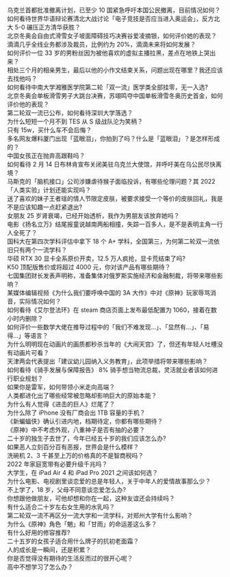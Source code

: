 乌克兰首都批准撤离计划，已至少 10 国紧急呼吁本国公民撤离，目前情况如何？  
如何看待世界华语辩论赛清北大战讨论「电子竞技是否应当进入奥运会」，反方北大 5-0 碾压正方清华获胜？  
北京冬奥会自由式滑雪女子坡面障碍技巧决赛谷爱凌摘银，如何评价她的表现？  
滴滴几乎全线业务都涉及裁员，比例约为 20%，滴滴未来将如何发展？  
如何评价一位 33 岁的男粉丝因为被他喜欢的虚拟主播拉黑，差点在地铁上哭出来？  
相处三个月的相亲男生，最后以他的小作文结束关系，问题出现在哪里？我还应该去找他吗？  
如何看待中南大学湘雅医学院第二轮「双一流」医学类全部挂零，无一入选?  
北京冬奥会单板滑雪男子大跳台决赛，苏翊鸣夺中国单板滑雪冬奥历史首金，如何评价他的表现？  
第二轮双一流已公布，如何看待深圳大学落选？  
为什么短短一个月不到 TES 从 S 级战队沦为笑柄？  
只有 15w，买什么车不会后悔？  
多名网友爆料厦门出现「蓝眼泪」，你拍到了吗？什么是「蓝眼泪」？是怎样形成的？  
中国女孩正在抛弃高跟鞋吗？  
如何看待 2 月 14 日布林肯宣布关闭美驻乌克兰大使馆，并呼吁美在乌公民尽快离境？  
马斯克的「脑机接口」公司涉嫌虐待猴子面临投诉，有哪些伦理问题？其 2022「人类实验」计划还能实现吗？  
送了喜欢的妹子王者瑶的情人节限定皮肤，被要求接受一个等价的皮肤回礼，我是不是应该知趣一点赶紧退出?  
女朋友 25 岁肾衰竭，已经开始透析，我作为男朋友该放弃她吗？  
电影《扬名立万》结尾报童说越南两船相撞，失踪一百多人，是不是表明主角一行人全死了？  
国科大在第四次学科评估中拿下 18 个 A+ 学科，全国第三，为何第二轮双一流依旧只有两个一流学科？  
华硕 RTX 30 显卡全系原价开卖，12.5 万人疯抢，显卡荒结束了吗?  
K50 顶配版售价或将超过 4000 元，你对该产品有哪些期待？  
七国集团财长发表声明称，准备集体对俄罗斯实施经济和金融制裁，将带来哪些影响？  
某媒体编辑视频《为什么我们要呼唤中国的 3A 大作》中对《原神》玩家辱骂消音，实际情况如何？  
如何看待《艾尔登法环》在 steam 商店页面上发布最低配置为 1060，接着在数小时内删除？  
如何评价一些数学大佬在推导过程中的「我们不难发现…」、「显然有…」、「易得…」等语言？  
为什么明明现在动画片的画质都秒杀当年的《大闹天宫》了，但还有年轻人吐槽没有动画片可看？  
天津两会代表提出「建议幼儿园纳入义务教育」，此项举措将带来哪些影响？  
如何看待《骑手发展与保障报告》 8% 骑手想当物流总裁，灵活就业者该如何进行职业规划？  
如果你是雷军，如何带领小米走向高端？  
人类都进化出了哪些经常被忽略却影响巨大的原始本能？  
为什么有人觉得《进击的巨人》烂尾了？  
为什么除了 iPhone 没有厂商会出 1TB 容量的手机？  
《新蝙蝠侠》确认引进内地，档期待定，你都有哪些期待？  
《原神》中不考虑外观，八重神子是否有抽的必要？  
二十岁的独生子去世了，今年已经五十岁的我们应该怎么办?  
如果恶人立刻百分百有恶报，世界会是什么模样？  
洗碗机 2、3 千甚至上万的价格真的不是智商税吗？  
2022 年家庭宽带有必要升级千兆吗？  
大学生，在 iPad Air 4 和 iPad Pro 2021 之间该如何选？  
为什么电影、电视剧里谈恋爱的总是年轻人，关于中年人的爱情故事那么少？  
不上学了，18 岁，父母不同意谈恋爱怎么办?  
你想跟他做朋友，可他却想和你在一起，这种友谊还会持续吗？  
有什么适合二十岁左右女生用的水乳吗？  
第二轮双一流不再区分一流大学和一流学科，对郑州大学有什么影响？  
为什么《原神》角色「魈」和「甘雨」的命运差这么多？  
有什么好用的修容推荐?  
二十五岁的女孩子适合用什么牌子的抗初老面霜？  
人的成长是一瞬间，还是积累？  
你是否觉得没有期待的生活反而过的很开心呢？  
高中不想学习了怎么办？  
